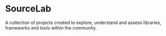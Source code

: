 # SourceLab
A collection of projects created to explore, understand and assess libraries, frameworks and tools within the community.

